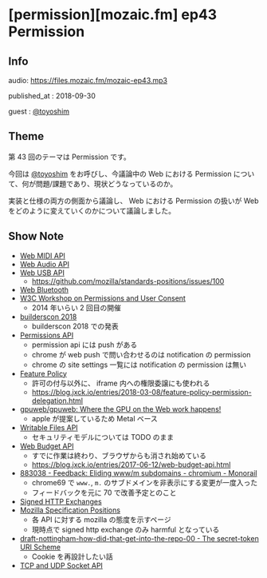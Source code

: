 # [permission][mozaic.fm] ep43 Permission

## Info

audio: https://files.mozaic.fm/mozaic-ep43.mp3

published_at
: 2018-09-30

guest
: [@toyoshim](https://twitter.com/toyoshim)


## Theme

第 43 回のテーマは Permission です。

今回は [@toyoshim](https://twitter.com/toyoshim) をお呼びし、今議論中の Web における Permission について、何が問題/課題であり、現状どうなっているのか。

実装と仕様の両方の側面から議論し、 Web における Permission の扱いが Web をどのように変えていくのかについて議論しました。


## Show Note

- [Web MIDI API](http://webaudio.github.io/web-midi-api/)
- [Web Audio API](https://webaudio.github.io/web-audio-api/)
- [Web USB API](https://wicg.github.io/webusb/)
  - <https://github.com/mozilla/standards-positions/issues/100>
- [Web Bluetooth](https://webbluetoothcg.github.io/web-bluetooth/)
- [W3C Workshop on Permissions and User Consent](https://www.w3.org/Privacy/permissions-ws-2018/cfp.html)
  - 2014 年いらい 2 回目の開催
- [builderscon 2018](https://youtu.be/_LzSBr99kkw)
  - builderscon 2018 での発表
- [Permissions API](https://w3c.github.io/permissions/)
  - permission api には push がある
  - chrome が web push で問い合わせるのは notification の permission
  - chrome の site settings 一覧には notification の permission は無い
- [Feature Policy](https://wicg.github.io/feature-policy/)
  - 許可の付与以外に、 iframe 内への権限委譲にも使われる
  - <https://blog.jxck.io/entries/2018-03-08/feature-policy-permission-delegation.html>
- [gpuweb/gpuweb: Where the GPU on the Web work happens!](https://github.com/gpuweb/gpuweb)
  - apple が提案しているため Metal ベース
- [Writable Files API](https://github.com/WICG/writable-files/blob/master/EXPLAINER.md)
  - セキュリティモデルについては TODO のまま
- [Web Budget API](https://wicg.github.io/budget-api/)
  - すでに作業は終わり、ブラウザからも消され始めている
  - <https://blog.jxck.io/entries/2017-06-12/web-budget-api.html>
- [883038 \- Feedback: Eliding www/m subdomains \- chromium \- Monorail](https://bugs.chromium.org/p/chromium/issues/detail?id=883038)
  - chrome69 で `www.`, `m.` のサブドメインを非表示にする変更が一度入った
  - フィードバックを元に 70 で改善予定とのこと
- [Signed HTTP Exchanges](https://tools.ietf.org/id/draft-yasskin-http-origin-signed-responses-02.html)
- [Mozilla Specification Positions](https://mozilla.github.io/standards-positions/)
  - 各 API に対する mozilla の態度を示すページ
  - 現時点で signed http exchange のみ harmful となっている
- [draft\-nottingham\-how\-did\-that\-get\-into\-the\-repo\-00 \- The secret\-token URI Scheme](https://tools.ietf.org/html/draft-nottingham-how-did-that-get-into-the-repo-00)
  - Cookie を再設計したい話
- [TCP and UDP Socket API](https://www.w3.org/TR/raw-sockets/)
